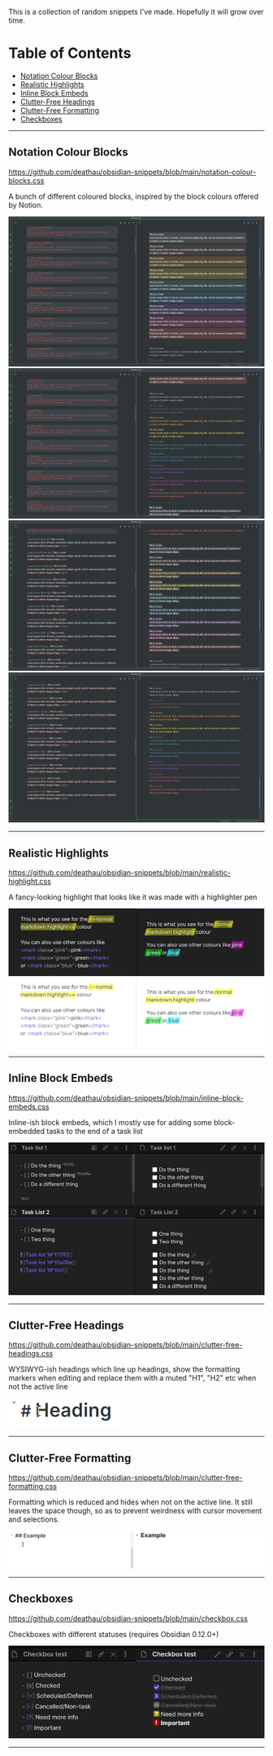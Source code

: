 This is a collection of random snippets I've made. Hopefully it will grow over time.

# Table of Contents
- [Notation Colour Blocks](#notation-colour-blocks)
- [Realistic Highlights](#realistic-highlights)
- [Inline Block Embeds](#inline-block-embeds)
- [Clutter-Free Headings](#clutter-free-headings)
- [Clutter-Free Formatting](#clutter-free-formatting)
- [Checkboxes](#checkboxes)

---

## Notation Colour Blocks
<https://github.com/deathau/obsidian-snippets/blob/main/notation-colour-blocks.css>

A bunch of different coloured blocks, inspired by the block colours offered by Notion.

![](./images/notation-colour-blocks-1.png)
![](./images/notation-colour-blocks-2.png)
![](./images/notation-colour-blocks-3.png)
![](./images/notation-colour-blocks-4.png)

---

## Realistic Highlights
<https://github.com/deathau/obsidian-snippets/blob/main/realistic-highlight.css>

A fancy-looking highlight that looks like it was made with a highlighter pen

![](./images/realistic-highlights.png)

---

## Inline Block Embeds
<https://github.com/deathau/obsidian-snippets/blob/main/inline-block-embeds.css>

Inline-ish block embeds, which I mostly use for adding some block-embedded tasks to the end of a task list

![](./images/inline-block-embeds.png)

---


## Clutter-Free Headings
<https://github.com/deathau/obsidian-snippets/blob/main/clutter-free-headings.css>

WYSIWYG-ish headings which line up headings, show the formatting markers when editing
and replace them with a muted "H1", "H2" etc when not the active line

![](./images/clutter-free-headings.gif)

---


## Clutter-Free Formatting
<https://github.com/deathau/obsidian-snippets/blob/main/clutter-free-formatting.css>

Formatting which is reduced and hides when not on the active line.
It still leaves the space though, so as to prevent weirdness with cursor movement and selections.

![](./images/clutter-free-formatting.gif)

---


## Checkboxes
<https://github.com/deathau/obsidian-snippets/blob/main/checkbox.css>

Checkboxes with different statuses (requires Obsidian 0.12.0+)

![](./images/checkboxes.png)

---
